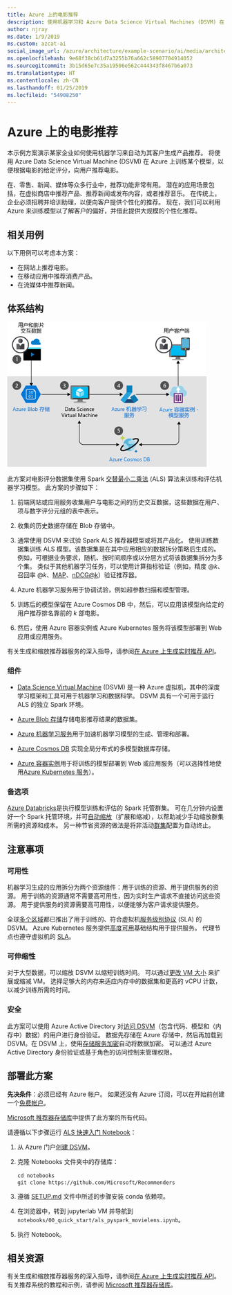 ```yaml
---
title: Azure 上的电影推荐
description: 使用机器学习和 Azure Data Science Virtual Machines (DSVM) 在 Azure 上训练一个模型，以通过机器学习自动生成电影、产品和其他方面的推荐。
author: njray
ms.date: 1/9/2019
ms.custom: azcat-ai
social_image_url: /azure/architecture/example-scenario/ai/media/architecture-movie-recommender.png
ms.openlocfilehash: 9e68f38cb61d7a3255b76a662c58907704914052
ms.sourcegitcommit: 3b15d65e7c35a19506e562c444343f8467b6a073
ms.translationtype: HT
ms.contentlocale: zh-CN
ms.lasthandoff: 01/25/2019
ms.locfileid: "54908250"
---
```

# <a name="movie-recommendations-on-azure"></a>Azure 上的电影推荐

本示例方案演示某家企业如何使用机器学习来自动为其客户生成产品推荐。 将使用 Azure Data Science Virtual Machine (DSVM) 在 Azure 上训练某个模型，以便根据电影的给定评分，向用户推荐电影。

在、零售、新闻、媒体等众多行业中，推荐功能非常有用。 潜在的应用场景包括，在虚拟商店中推荐产品、推荐新闻或发布内容，或者推荐音乐。 在传统上，企业必须招聘并培训助理，以便向客户提供个性化的推荐。 现在，我们可以利用 Azure 来训练模型以了解客户的偏好，并借此提供大规模的个性化推荐。

## <a name="relevant-use-cases"></a>相关用例

以下用例可以考虑本方案：

* 在网站上推荐电影。
* 在移动应用中推荐消费产品。
* 在流媒体中推荐新闻。

## <a name="architecture"></a>体系结构

![用于训练影片建议的机器学习模型的体系结构][architecture]

此方案对电影评分数据集使用 Spark [交替最小二乘法][als] (ALS) 算法来训练和评估机器学习模型。 此方案的步骤如下：

1. 前端网站或应用服务收集用户与电影之间的历史交互数据，这些数据在用户、项与数字评分元组的表中表示。

2. 收集的历史数据存储在 Blob 存储中。

3. 通常使用 DSVM 来试验 Spark ALS 推荐器模型或将其产品化。 使用训练数据集训练 ALS 模型。该数据集是在其中应用相应的数据拆分策略后生成的。 例如，可根据业务要求，随机、按时间顺序或以分层方式将该数据集拆分为多个集。 类似于其他机器学习任务，可以使用计算指标验证（例如，精度 \@*k*、召回率 \@*k*、[MAP][map]、[nDCG\@k][ndcg]）验证推荐器。

4. Azure 机器学习服务用于协调试验，例如超参数扫描和模型管理。

5. 训练后的模型保留在 Azure Cosmos DB 中，然后，可以应用该模型向给定的用户推荐排名靠前的 *k* 部电影。

6. 然后，使用 Azure 容器实例或 Azure Kubernetes 服务将该模型部署到 Web 应用或应用服务。

有关生成和缩放推荐器服务的深入指导，请参阅[在 Azure 上生成实时推荐 API][ref-arch]。

### <a name="components"></a>组件

* [Data Science Virtual Machine][dsvm] (DSVM) 是一种 Azure 虚拟机，其中的深度学习框架和工具可用于机器学习和数据科学。 DSVM 具有一个可用于运行 ALS 的独立 Spark 环境。

* [Azure Blob 存储][blob]存储电影推荐结果的数据集。

* [Azure 机器学习服务][mls]用于加速机器学习模型的生成、管理和部署。

* [Azure Cosmos DB][cosmosdb] 实现全局分布式的多模型数据库存储。

* [Azure 容器实例][aci]用于将训练的模型部署到 Web 或应用服务（可以选择性地使用[Azure Kubernetes 服务][aks]）。

### <a name="alternatives"></a>备选项

[Azure Databricks][databricks]是执行模型训练和评估的 Spark 托管群集。 可在几分钟内设置好一个 Spark 托管环境，并可[自动缩放][autoscale]（扩展和缩减），以帮助减少手动缩放群集所需的资源和成本。 另一种节省资源的做法是将非活动[群集][clusters]配置为自动终止。

## <a name="considerations"></a>注意事项

### <a name="availability"></a>可用性

机器学习生成的应用拆分为两个资源组件：用于训练的资源、用于提供服务的资源。 用于训练的资源通常不需要高可用性，因为实时生产请求不直接访问这些资源。 用于提供服务的资源需要高可用性，以便能够为客户请求提供服务。

全球[多个区域][regions]都已推出了用于训练的、符合虚拟机[服务级别协议][sla] (SLA) 的 DSVM。 Azure Kubernetes 服务提供[高度可用][ha]基础结构用于提供服务。 代理节点也遵守虚拟机的 [SLA][sla-aks]。

### <a name="scalability"></a>可伸缩性

对于大型数据，可以缩放 DSVM 以缩短训练时间。 可以通过[更改 VM 大小][vm-size] 来扩展或缩减 VM。 选择足够大的内存来适应内存中的数据集和更高的 vCPU 计数，以减少训练所需的时间。

### <a name="security"></a>安全

此方案可以使用 Azure Active Directory 对[访问 DSVM][dsvm-id]（包含代码、模型和（内存中）数据）的用户进行身份验证。 数据先存储在 Azure 存储中，然后再加载到 DSVM。在 DSVM 上，使用[存储服务加密][storage-security]自动将数据加密。 可以通过 Azure Active Directory 身份验证或基于角色的访问控制来管理权限。

## <a name="deploy-this-scenario"></a>部署此方案

**先决条件**：必须已经有 Azure 帐户。 如果还没有 Azure 订阅，可以在开始前创建一个[免费帐户][free]。

[Microsoft 推荐器存储库][github]中提供了此方案的所有代码。

请遵循以下步骤运行 [ALS 快速入门 Notebook][notebook]：

1. 从 Azure 门户[创建 DSVM][dsvm-ubuntu]。

2. 克隆 Notebooks 文件夹中的存储库：

    ```shell
    cd notebooks
    git clone https://github.com/Microsoft/Recommenders
    ```

3. 遵循 [SETUP.md][setup] 文件中所述的步骤安装 conda 依赖项。

4. 在浏览器中，转到 jupyterlab VM 并导航到 `notebooks/00_quick_start/als_pyspark_movielens.ipynb`。

5. 执行 Notebook。

## <a name="related-resources"></a>相关资源

有关生成和缩放推荐器服务的深入指导，请参阅[在 Azure 上生成实时推荐 API][ref-arch]。 有关推荐系统的教程和示例，请参阅 [Microsoft 推荐器存储库][github]。

[architecture]: ./media/architecture-movie-recommender.png
[aci]: /azure/container-instances/container-instances-overview
[aad]: /azure/active-directory-b2c/active-directory-b2c-overview
[aks]: /azure/aks/intro-kubernetes
[als]: https://spark.apache.org/docs/latest/ml-collaborative-filtering.html
[autoscale]: https://docs.azuredatabricks.net/user-guide/clusters/sizing.html#autoscaling
[blob]: /azure/storage/blobs/storage-blobs-introduction
[clusters]: https://docs.azuredatabricks.net/user-guide/clusters/configure.html
[cosmosdb]: /azure/cosmos-db/introduction
[databricks]: /azure/azure-databricks/what-is-azure-databricks
[dsvm]: /azure/machine-learning/data-science-virtual-machine/overview
[dsvm-id]: /azure/machine-learning/data-science-virtual-machine/dsvm-common-identity
[dsvm-ubuntu]: /azure/machine-learning/data-science-virtual-machine/dsvm-ubuntu-intro
[free]: https://azure.microsoft.com/free/?WT.mc_id=A261C142F
[github]: https://github.com/Microsoft/Recommenders
[ha]: /azure/aks/container-service-quotas
[map]: https://en.wikipedia.org/wiki/Evaluation_measures_(information_retrieval)
[mls]: /azure/machine-learning/service/
[n-tier]: /azure/architecture/reference-architectures/n-tier/n-tier-cassandra
[ndcg]: https://en.wikipedia.org/wiki/Discounted_cumulative_gain
[notebook]: https://github.com/Microsoft/Recommenders/notebooks/00_quick_start/als_pyspark_movielens.ipynb
[ref-arch]: /azure/architecture/reference-architectures/ai/real-time-recommendation
[regions]: https://azure.microsoft.com/en-us/global-infrastructure/services/?products=virtual-machines&regions=all
[resiliency]: /azure/architecture/resiliency/
[sec-docs]: /azure/security/
[setup]: https://github.com/Microsoft/Recommenders/blob/master/SETUP.md%60
[sla]: https://azure.microsoft.com/en-us/support/legal/sla/virtual-machines/v1_8/
[sla-aks]: https://azure.microsoft.com/en-us/support/legal/sla/kubernetes-service/v1_0/
[storage-security]: /azure/storage/common/storage-service-encryption
[vm-size]: /azure/virtual-machines/virtual-machines-linux-change-vm-size
